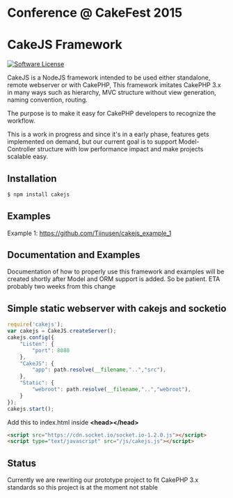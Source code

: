 # Conference @ CakeFest 2015

# CakeJS Framework

[![Software License](https://img.shields.io/badge/license-MIT-brightgreen.svg?style=flat-square)](LICENSE.txt)

CakeJS is a NodeJS framework intended to be used either standalone, remote webserver 
or with CakePHP, This framework imitates CakePHP 3.x in many ways such as hierarchy,
MVC structure without view generation, naming convention, routing.

The purpose is to make it easy for CakePHP developers to recognize the workflow.

This is a work in progress and since it's in a early phase, features gets implemented on demand,
but our current goal is to support Model-Controller structure with low performance impact and make
projects scalable easy.


## Installation

```bash
$ npm install cakejs
```

## Examples
Example 1: https://github.com/Tiinusen/cakejs_example_1

## Documentation and Examples

Documentation of how to properly use this framework and examples will be created shortly after Model and ORM support is added. So be patient. ETA probably two weeks from this change


## Simple static webserver with cakejs and socketio

```js
require('cakejs');
var cakejs = CakeJS.createServer();
cakejs.config({
	"Listen": {
		"port": 8080
	},
	"CakeJS": {
		"app": path.resolve(__filename,"..","src"),
	},
	"Static": {
		"webroot": path.resolve(__filename,"..","webroot"),
	}
});
cakejs.start();
```

Add this to index.html inside <b>\<head\></b><b>\</head\></b>

```html
<script src="https://cdn.socket.io/socket.io-1.2.0.js"></script>
<script type="text/javascript" src="/js/cakejs.js"></script>
```

## Status
Currently we are rewriting our prototype project to fit CakePHP 3.x standards
so this project is at the moment not stable
